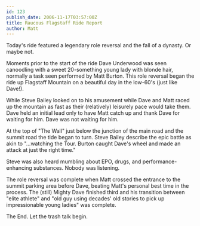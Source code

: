 ```yaml
---
id: 123
publish_date: 2006-11-17T03:57:00Z
title: Raucous Flagstaff Ride Report
author: Matt
---
```

Today's ride featured a legendary role reversal and the fall of a dynasty. Or maybe not.

Moments prior to the start of the ride Dave Underwood was seen canoodling with a sweet 20-something young lady with blonde hair, normally a task seen performed by Matt Burton. This role reversal began the ride up Flagstaff Mountain on a beautiful day in the low-60's (just like Dave!).

While Steve Bailey looked on to his amusement while Dave and Matt raced up the mountain as fast as their (relatively) leisurely pace would take them. Dave held an initial lead only to have Matt catch up and thank Dave for waiting for him. Dave was not waiting for him.

At the top of "The Wall" just below the junction of the main road and the summit road the tide began to turn. Steve Bailey describe the epic battle as akin to "...watching the Tour. Burton caught Dave's wheel and made an attack at just the right time."

Steve was also heard mumbling about EPO, drugs, and performance-enhancing substances. Nobody was listening.

The role reversal was complete when Matt crossed the entrance to the summit parking area before Dave, beating Matt's personal best time in the process. The (still) Mighty Dave finished third and his transition between "elite athlete" and "old guy using decades' old stories to pick up impressionable young ladies" was complete.

The End. Let the trash talk begin.